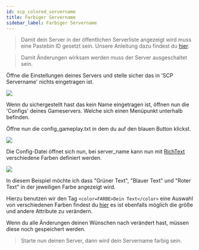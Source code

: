 ```yaml
---
id: scp_colored_servername
title: Farbiger Servername
sidebar_label: Farbiger Servername
---
```


> Damit dein Server in der öffentlichen Serverliste angezeigt wird muss eine Pastebin ID gesetzt sein. Unsere Anleitung dazu findest du [hier](scp_pastebin.md).

> Damit Änderungen wirksam werden muss der Server ausgeschaltet sein.

Öffne die Einstellungen deines Servers und stelle sicher das in 'SCP Servername' nichts eingetragen ist.

![](https://screensaver01.zap-hosting.com/index.php/s/qkqo9y35a7WGXpX/preview)

Wenn du sichergestellt hast das kein Name eingetragen ist, öffnen nun die 'Configs' deines Gameservers. Welche sich einen Menüpunkt unterhalb befinden.

Öffne nun die config_gameplay.txt in dem du auf den blauen Button klickst.

![](https://screensaver01.zap-hosting.com/index.php/s/JdJsGtQtBaKgDPa/preview)

Die Config-Datei öffnet sich nun, bei server_name kann nun mit [RichText](https://docs.unity3d.com/Packages/com.unity.ugui@1.0/manual/StyledText.html) verschiedene Farben definiert werden.

![](https://screensaver01.zap-hosting.com/index.php/s/jebLtwqZToWJ27C/preview)

In diesem Beispiel möchte ich dass "Grüner Text", "Blauer Text" und "Roter Text" in der jeweiligen Farbe angezeigt wird.

Hierzu benutzen wir den Tag `<color=FARBE>Dein Text</color>` eine Auswahl von verschiedenen Farben findest du [hier](https://docs.unity3d.com/Packages/com.unity.ugui@1.0/manual/StyledText.html) es ist ebenfalls möglich die größe und andere Attribute zu verändern.

Wenn du alle Änderungen deinen Wünschen nach verändert hast, müssen diese noch gespeichert werden.

> Starte nun deinen Server, dann wird dein Servername farbig sein.
